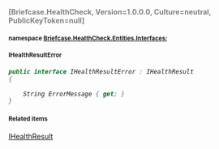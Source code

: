 <h4 style='color: gray;margin:0; padding:0;'> [Briefcase.HealthCheck, Version=1.0.0.0, Culture=neutral, PublicKeyToken=null]</h4>

#### <small>namespace [Briefcase.HealthCheck.Entities.Interfaces](..\Namespace\Briefcase.HealthCheck.Entities.Interfaces.md);</small>

#### <small>IHealthResultError</small>

<i>

```csharp
public interface IHealthResultError : IHealthResult
{

	String ErrorMessage { get; }
}
```

</i>

#### <small>Related items</small>

[IHealthResult](IHealthResult.md)
